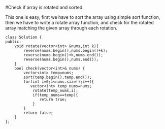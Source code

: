 #Check if array is rotated and sorted.

This one is easy, first we have to sort the array using simple sort function, then we have to write a rotate array function, and check for the rotated array matching the given array through each rotation.
```
class Solution {
public:
    void rotate(vector<int> &nums,int k){
        reverse(nums.begin(),nums.begin()+k);
        reverse(nums.begin()+k,nums.end());
        reverse(nums.begin(),nums.end());
    }
    bool check(vector<int>& nums) {
        vector<int> temp=nums;
        sort(temp.begin(),temp.end());
        for(int i=0;i<nums.size();i++){
           vector<int> temp_nums=nums;
            rotate(temp_nums,i);
            if(temp_nums==temp){
               return true;
            }
        }
        return false;
    }
};
```
